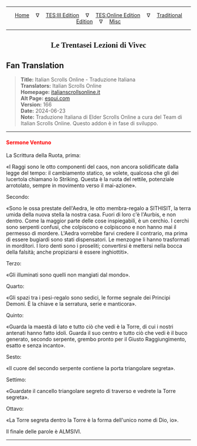 
---

<!-- Jekyll Page Links -->

<center>
<a href="../../../../../index.html">Home</a>
&emsp;&nabla;&emsp;
<a href="../../../../index-tes3.html">TES:III Edition</a>
&emsp;&nabla;&emsp;
<a href="../../../../index-teso.html">TES:Online Edition</a>
&emsp;&nabla;&emsp;
<a href="../../../../index-traditional.html">Traditional Edition</a>
&emsp;&nabla;&emsp;
<a href="../../../../index-misc.html">Misc</a>
</center>

<!-- Markdown Body Below: -->

---

<center>
<h2><span style="font-family:Georgia">Le Trentasei Lezioni di Vivec</span></h2>
</center>

## Fan Translation

> __Title:__ Italian Scrolls Online - Traduzione Italiana\
> __Translators:__ Italian Scrolls Online\
> __Homepage:__ [italianscrollsonline.it][1]\
> __Alt Page:__ [esoui.com][2]\
> __Version:__ 166\
> __Date:__ 2024-06-23\
> __Note:__ Traduzione Italiana di Elder Scrolls Online a cura del Team di Italian Scrolls Online. Questo addon è in fase di sviluppo.

[1]: http://italianscrollsonline.it/
[2]: https://www.esoui.com/downloads/info2854-ItalianScrollsOnline-TraduzioneItaliana.html

---

#### <span style="color:red">Sermone Ventuno</span>

La Scrittura della Ruota, prima:

«I Raggi sono le otto componenti del caos, non ancora solidificate dalla legge del tempo: il cambiamento statico, se volete, qualcosa che gli dei lucertola chiamano lo Striking. Questa è la ruota del rettile, potenziale arrotolato, sempre in movimento verso il mai-azione».

Secondo:

«Sono le ossa prestate dell'Aedra, le otto membra-regalo a SITHISIT, la terra umida della nuova stella la nostra casa. Fuori di loro c'è l'Aurbis, e non dentro. Come la maggior parte delle cose inspiegabili, è un cerchio. I cerchi sono serpenti confusi, che colpiscono e colpiscono e non hanno mai il permesso di mordere. L'Aedra vorrebbe farvi credere il contrario, ma prima di essere bugiardi sono stati dispensatori. Le menzogne li hanno trasformati in morditori. I loro denti sono i proseliti; convertirsi è mettersi nella bocca della falsità; anche propiziarsi è essere inghiottiti».

Terzo:

«Gli illuminati sono quelli non mangiati dal mondo».

Quarto:

«Gli spazi tra i pesi-regalo sono sedici, le forme segnale dei Principi Demoni. È la chiave e la serratura, serie e manticora».

Quinto:

«Guarda la maestà di lato e tutto ciò che vedi è la Torre, di cui i nostri antenati hanno fatto idoli. Guarda il suo centro e tutto ciò che vedi è il buco generato, secondo serpente, grembo pronto per il Giusto Raggiungimento, esatto e senza incanto».

Sesto:

«Il cuore del secondo serpente contiene la porta triangolare segreta».

Settimo:

«Guardate il cancello triangolare segreto di traverso e vedrete la Torre segreta».

Ottavo:

«La Torre segreta dentro la Torre è la forma dell'unico nome di Dio, io».

Il finale delle parole è ALMSIVI.

---
